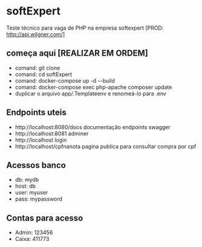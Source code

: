 # softExpert
Teste técnico para vaga de PHP na empresa softexpert [PROD: http://api.wilgner.com/]

## começa aqui [REALIZAR EM ORDEM]
- comand: git clone
- comand: cd softExpert
- comand: docker-compose up -d --build
- comand: docker-compose exec php-apache composer update
- duplicar o arquivo app/.Templateenv e renomeá-lo para .env

## Endpoints uteis

- http://localhost:8080/docs documentação endpoints swagger
- http://localhost:8081 adminer
- http://localhost login
- http://localhost/cpfnanota pagina publica para consultar compra por cpf

## Acessos banco
- db: mydb
- host: db
- user: myuser
- pass: mypassword

## Contas para acesso
- Admin: 123456
- Caixa: 411773

